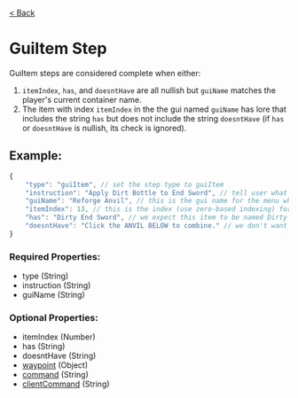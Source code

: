 [< Back](https://github.com/LilFroggy/BingoHelper-Guide-Creation-Process/blob/master/README.md#step-types)
# GuiItem Step
GuiItem steps are considered complete when either:
1. ``itemIndex``, ``has``, and ``doesntHave`` are all nullish but ``guiName`` matches the player's current container name.
2. The item with index ``itemIndex`` in the the gui named ``guiName`` has lore that includes the string ``has`` but does not include the string ``doesntHave`` (if ``has`` or ``doesntHave`` is nullish, its check is ignored).

## Example:
```js
{
    "type": "guiItem", // set the step type to guiItem
    "instruction": "Apply Dirt Bottle to End Sword", // tell user what to do
    "guiName": "Reforge Anvil", // this is the gui name for the menu where you apply reforge stones
    "itemIndex": 13, // this is the index (use zero-based indexing) for the slot where the result of the two inputs is shown 
    "has": "Dirty End Sword", // we expect this item to be named Dirty End Sword (item name is part of the lore)
    "doesntHave": "Click the ANVIL BELOW to combine." // we don't want the item to say this because if it does, we haven't combined the items yet
}
```
### Required Properties:
- type (String)
- instruction (String)
- guiName (String)

### Optional Properties:
- itemIndex (Number)
- has (String)
- doesntHave (String)
- [waypoint](https://github.com/LilFroggy/BingoHelper-Guide-Creation-Process/blob/master/globalStepProperties/waypoint.md#waypoint-step-property) (Object)
- [command](https://github.com/LilFroggy/BingoHelper-Guide-Creation-Process/blob/master/globalStepProperties/command.md#command-step-property) (String)
- [clientCommand](https://github.com/LilFroggy/BingoHelper-Guide-Creation-Process/blob/master/globalStepProperties/clientCommand.md#clientcommand-step-property) (String)
